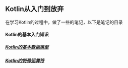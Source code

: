 ## Kotlin从入门到放弃

在学习Kotlin的过程中，做了一些的笔记，以下是笔记的目录

#### Kotlin的基本入门知识

##### [Kotlin的基本数据类型](https://github.com/Fizzzzer/KotlinStudy/blob/master/Article/Kotlin%E7%9A%84%E5%9F%BA%E6%9C%AC%E6%95%B0%E6%8D%AE%E7%B1%BB%E5%9E%8B.md)

##### [Kotlin的特殊运算符](https://github.com/Fizzzzer/KotlinStudy/blob/master/Article/Kotlin%E7%9A%84%E4%B8%80%E4%BA%9B%E7%89%B9%E6%AE%8A%E8%BF%90%E7%AE%97%E7%AC%A6.md)
